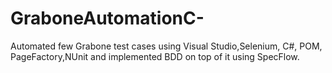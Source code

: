 # GraboneAutomationC-
Automated few  Grabone test cases using Visual Studio,Selenium, C#,  POM, PageFactory,NUnit and implemented BDD on top of it using SpecFlow.
